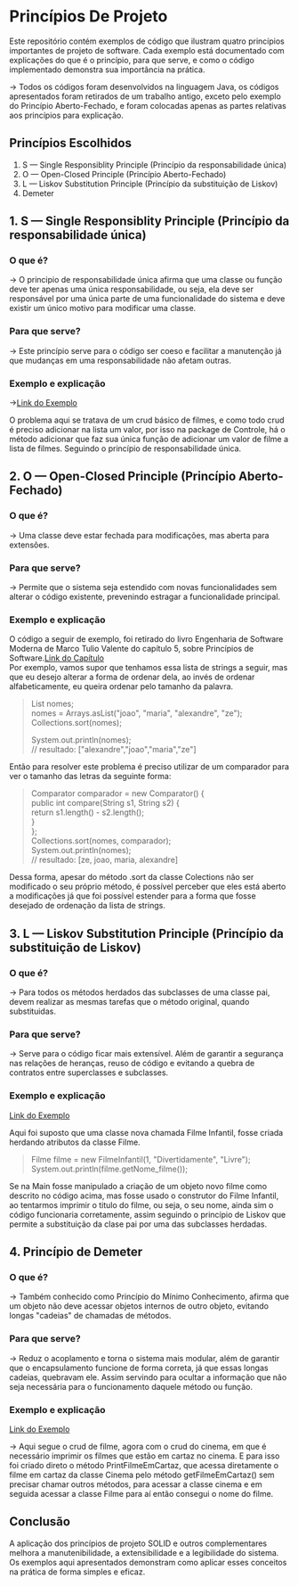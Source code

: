 # Princípios De Projeto

Este repositório contém exemplos de código que ilustram quatro princípios importantes de projeto de software. Cada exemplo está documentado com explicações do que é o princípio, para que serve, e como o código implementado demonstra sua importância na prática.

-> Todos os códigos foram desenvolvidos na linguagem Java, os códigos apresentados foram retirados de um trabalho antigo, exceto pelo exemplo do Princípio Aberto-Fechado, e foram colocadas apenas as partes relativas aos princípios para explicação.

## Princípios Escolhidos

1. S — Single Responsiblity Principle (Princípio da responsabilidade única)
2. O — Open-Closed Principle (Princípio Aberto-Fechado)
3. L — Liskov Substitution Principle (Princípio da substituição de Liskov)
4. Demeter 

## 1.  S — Single Responsiblity Principle (Princípio da responsabilidade única)
### O que é? 
-> O principio de responsabilidade única afirma que uma classe ou função deve ter apenas uma única responsabilidade, ou seja, ela deve ser responsável por uma única parte de uma funcionalidade do sistema e deve existir um único motivo para modificar uma classe.
### Para que serve?
-> Este princípio serve para o código ser coeso e facilitar a manutenção já que mudanças em uma responsabilidade não afetam outras.

### Exemplo e explicação

->[Link do Exemplo](https://github.com/luizabasseto/PrincipiosDeProjeto/blob/8fcf3a53daa25d052552afe0c9c103eaa6a2137d/Code_PrincipiosProjetos/src/Controle/ControleFilme.java#L23C5-L26C1)

O problema aqui se tratava de um crud básico de filmes, e como todo crud é preciso adicionar na lista um valor, por isso na package de Controle, há o método adicionar que faz sua única função de adicionar um valor de filme  a lista de filmes. Seguindo o princípio de responsabilidade única.

## 2. O — Open-Closed Principle (Princípio Aberto-Fechado)

### O que é?
-> Uma classe deve estar fechada para modificações, mas aberta para extensões.

### Para que serve?
-> Permite que o sistema seja estendido com novas funcionalidades sem alterar o código existente, prevenindo estragar a funcionalidade principal.

### Exemplo e explicação
O código a seguir de exemplo, foi retirado do livro Engenharia de Software Moderna de Marco Tulio Valente do capítulo 5, sobre Princípios de Software.[Link do Capítulo](https://engsoftmoderna.info/cap5.html)\
Por exemplo, vamos supor que tenhamos essa lista de strings a seguir, mas que eu desejo alterar a forma de ordenar dela, ao invés de ordenar alfabeticamente, eu queira ordenar pelo tamanho da palavra.
>List<String> nomes;\
>nomes = Arrays.asList("joao", "maria", "alexandre", "ze");\
>Collections.sort(nomes);
>
>System.out.println(nomes);\
>// resultado: ["alexandre","joao","maria","ze"]

Então para resolver este problema é preciso utilizar de um comparador para ver o tamanho das letras da seguinte forma: 
>Comparator<String> comparador = new Comparator<String>() {\
>  public int compare(String s1, String s2) {\
>    return s1.length() - s2.length();\
>  }\
>};\
>Collections.sort(nomes, comparador);\
>System.out.println(nomes);\
>// resultado: [ze, joao, maria, alexandre]

Dessa forma, apesar do método .sort da classe Colections não ser modificado o seu próprio método, é possível perceber que eles está aberto a modificações já que foi possível estender para a forma que fosse desejado de ordenação da lista de strings.

## 3. L — Liskov Substitution Principle (Princípio da substituição de Liskov)

### O que é?
->  Para todos os métodos herdados das subclasses de uma classe pai, devem realizar as mesmas tarefas que o método original, quando substituidas.

### Para que serve?
-> Serve para o código ficar mais extensível. Além de garantir a segurança nas relações de heranças, reuso de código e evitando a quebra de contratos entre superclasses e subclasses.

### Exemplo e explicação

[Link do Exemplo](Code_PrincipiosProjetos/src/Entidade/FilmeInfantil.java)

Aqui foi suposto que uma classe nova chamada Filme Infantil, fosse criada herdando atributos da classe Filme. 
>Filme filme = new FilmeInfantil(1, "Divertidamente", "Livre");\
>System.out.println(filme.getNome_filme());
 
Se na Main fosse manipulado a criação de um objeto novo filme como descrito no código acima, mas fosse usado o construtor do Filme Infantil, ao tentarmos imprimir o titulo do filme, ou seja, o seu nome, ainda sim o código funcionaria corretamente, assim seguindo o princípio de Liskov que permite a substituição da clase pai por uma das subclasses herdadas.

## 4. Princípio de Demeter

### O que é?
-> Também conhecido como Princípio do Mínimo Conhecimento, afirma que um objeto não deve acessar objetos internos de outro objeto, evitando longas "cadeias" de chamadas de métodos.

### Para que serve?
-> Reduz o acoplamento e torna o sistema mais modular, além de garantir que o encapsulamento funcione de forma correta, já que essas longas cadeias, quebravam ele. Assim servindo para ocultar a informação que não seja necessária para o funcionamento daquele método ou função.

### Exemplo e explicação

[Link do Exemplo](https://github.com/luizabasseto/PrincipiosDeProjeto/blob/db22c93923aafc0631dd38b0716ce5b6ada954c7/Code_PrincipiosProjetos/src/Entidade/Cinema.java#L22-L24)

-> Aqui segue o crud de filme, agora com o crud do cinema, em que é necessário imprimir os filmes que estão em cartaz no cinema. E para isso foi criado direto o método PrintFilmeEmCartaz, que acessa diretamente o filme em cartaz da classe Cinema pelo método getFilmeEmCartaz() sem precisar chamar outros métodos, para acessar a classe cinema e em seguida acessar a classe Filme para aí então consegui o nome do filme.

## Conclusão
A aplicação dos princípios de projeto SOLID e outros complementares melhora a manutenibilidade, a extensibilidade e a legibilidade do sistema. Os exemplos aqui apresentados demonstram como aplicar esses conceitos na prática de forma simples e eficaz.
